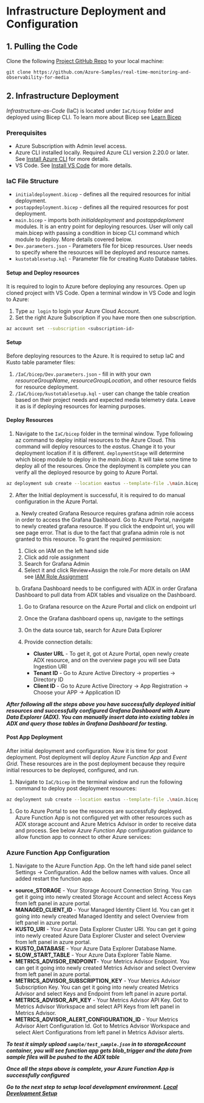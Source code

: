 # Infrastructure Deployment and Configuration

## 1. Pulling the Code

Clone the following [Project GitHub Repo](https://github.com/Azure-Samples/real-time-monitoring-and-observability-for-media) to your local machine:

```git
git clone https://github.com/Azure-Samples/real-time-monitoring-and-observability-for-media
```

## 2. Infrastructure Deployment

*Infrastructure-as-Code* (IaC) is located under `IaC/bicep` folder and deployed using Bicep CLI. To learn more about Bicep see [Learn Bicep](https://learn.microsoft.com/azure/azure-resource-manager/bicep/learn-bicep)

### Prerequisites

- Azure Subscription with Admin level access.
- Azure CLI installed locally. Required Azure CLI version 2.20.0 or later. See [Install Azure CLI](https://learn.microsoft.com/cli/azure/install-azure-cli) for more details.
- VS Code. See [Install VS Code](https://code.visualstudio.com/download) for more details.

### IaC File Structure

- `initialdeployment.bicep` - defines all the required resources for initial deployment.
- `postappdeployment.bicep` - defines all the required resources for post deployment.
- `main.bicep` - imports both *initialdeployment* and *postappdeploment* modules. It is an entry point for deploying resources. User will only call main.bicep with passing a condition in bicep CLI command which module to deploy. More details covered below.
- `Dev.parameters.json` - Parameters file for bicep resources. User needs to specify where the resources will be deployed and resource names.
- `kustotablesetup.kql` - Parameter file for creating Kusto Database tables.

#### Setup and Deploy resources

It is required to login to Azure before deploying any resources. Open up cloned project with VS Code. Open a terminal window in VS Code and login to Azure:

1. Type `az login` to login your Azure Cloud Account.
2. Set the right Azure Subscription if you have more then one subscription.

```bash
az account set --subscription <subscription-id>
```

#### Setup

Before deploying resources to the Azure. It is required to setup IaC and Kusto table parameter files:

1. `/IaC/bicep/Dev.parameters.json` - fill in with your own *resourceGroupName*, *resourceGroupLocation*, and other resource fields for resource deployment.
2. `/IaC/bicep/kustotablesetup.kql` - user can change the table creation based on their project needs and expected media telemetry data. Leave it as is if deploying resources for learning purposes.

#### Deploy Resources

1. Navigate to the `IaC/bicep` folder in the terminal window. Type following az command to deploy initial resources to the Azure Cloud. This command will deploy resources to the *eastus*. Change it to your deployment location if it is different. `deploymentStage` will determine which bicep module to deploy in the *main.bicep*. It will take some time to deploy all of the resources. Once the deployment is complete you can verify all the deployed resource by going to Azure Portal.

```bash
az deployment sub create --location eastus --template-file .\main.bicep --parameters .\Dev.parameters.json deploymentStage='initialInfra'
```

2. After the Initial deployment is successful, it is required to do manual configuration in the Azure Portal.

   a. Newly created Grafana Resource requires grafana admin role access in order to access the Grafana Dashboard. Go to Azure Portal, navigate to newly created grafana resource. If you click the endpoint url, you will see page error. That is due to the fact that grafana admin role is not granted to this resource. To grant the required permission:

      1. Click on IAM on the left hand side
      2. Click add role assignment
      3. Search for Grafana Admin
      4. Select it and click Review+Assign the role.For more details on IAM see [IAM Role Assignment](https://learn.microsoft.com/azure/role-based-access-control/role-assignments-portal?tabs=current)

   b. Grafana Dashboard needs to be configured with ADX in order Grafana Dashboard to pull data from ADX tables and visualize on the Dashboard.

      1. Go to Grafana resource on the Azure Portal and click on endpoint url
      2. Once the Grafana dashboard opens up, navigate to the settings
      3. On the data source tab, search for Azure Data Explorer
      4. Provide connection details:

         - **Cluster URL** - To get it, got ot Azure Portal, open newly create ADX resource, and on the overview page you will see Data Ingestion URI
         - **Tenant ID** - Go to Azure Active Directory -> properties -> Directory ID
         - **Client ID** - Go to Azure Active Directory -> App Registration -> Choose your APP -> Application ID

***After following all the steps above you have successfully deployed initial resources and successfully configured Grafana Dashboard with Azure Data Explorer (ADX). You can manually insert data into existing tables in ADX and query those tables in Grafana Dashboard for testing.***

#### Post App Deployment

After initial deployment and configuration. Now it is time for post deployment. Post deployment will deploy *Azure Function App* and *Event Grid*. These resources are in the post deployment because they require initial resources to be deployed, configured, and run.

1. Navigate to `IaC/bicep` in the terminal window and run the following command to deploy post deployment resources:

```bash
az deployment sub create --location eastus --template-file .\main.bicep --parameters .\Dev.parameters.json deploymentStage='postFunctionApp'
```

1. Go to Azure Portal to see the resources are successfully deployed. Azure Function App is not configured yet with other resources such as ADX storage account and Azure Metrics Advisor in order to receive data and process. See below *Azure Function App* configuration guidance to allow function app to connect to other Azure services:

### Azure Function App Configuration

1. Navigate to the Azure Function App. On the left hand side panel select Settings -> Configuration. Add the bellow names with values. Once all added restart the function app.
  - **source_STORAGE** - Your Storage Account Connection String. You can get it going into newly created Storage Account and select Access Keys from left panel in azure portal.
  - **MANAGED_CLIENT_ID** - Your Managed Identity Client Id. You can get it going into newly created Managed Identity and select Overview from left panel in azure portal.
  - **KUSTO_URI** - Your Azure Data Explorer Cluster URI. You can get it going into newly created Azure Data Explorer Cluster and select Overview from left panel in azure portal.
  - **KUSTO_DATABASE** - Your Azure Data Explorer Database Name.
  - **SLOW_START_TABLE** - Your Azure Data Explorer Table Name.
  - **METRICS_ADVISOR_ENDPOINT**- Your Metrics Advisor Endpoint. You can get it going into newly created Metrics Advisor and select Overview from left panel in azure portal.
  - **METRICS_ADVISOR_SUBSCRIPTION_KEY** - Your Metrics Advisor Subscription Key. You can get it going into newly created Metrics Advisor and select Keys and Endpoint from left panel in azure portal.
  - **METRICS_ADVISOR_API_KEY** - Your Metrics Advisor API Key. Got to Metrics Advisor Workspace and select API Keys from left panel in Metrics Advisor.
  - **METRICS_ADVISOR_ALERT_CONFIGURATION_ID** - Your Metrics Advisor Alert Configuration Id. Got to Metrics Advisor Workspace and select Alert Configurations from left panel in Metrics Advisor alerts.

***To test it simply upload `sample/test_sample.json` in to storageAccount container, you will see function app gets blob_trigger and the data from sample files will be pushed to the ADX table***

***Once all the steps above is complete, your Azure Function App is successfully configured***

***Go to the next step to setup local development environment. [Local Development Setup](/docs/2_local_development_setup.md)***
